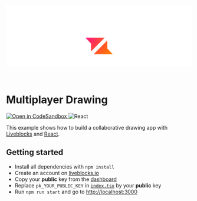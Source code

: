 <p align="center">
  <a href="https://liveblocks.io">
    <img src="https://raw.githubusercontent.com/liveblocks/liveblocks/main/.github/assets/header.svg" alt="Liveblocks" />
  </a>
</p>

<br/>

# Multiplayer Drawing

<p>
  <a href="https://codesandbox.io/s/github/liveblocks/liveblocks/tree/main/examples/react-multiplayer-drawing-app">
    <img src="https://img.shields.io/badge/open%20in%20codesandbox-message?style=flat&logo=codesandbox&color=333&logoColor=fff" alt="Open in CodeSandbox" />
  </a>
  <img src="https://img.shields.io/badge/react-message?style=flat&logo=react&color=0bd&logoColor=fff" alt="React" />
</p>

This example shows how to build a collaborative drawing app with [Liveblocks](https://liveblocks.io) and [React](https://reactjs.org/).

## Getting started

- Install all dependencies with `npm install`
- Create an account on [liveblocks.io](https://liveblocks.io/dashboard)
- Copy your **public** key from the [dashboard](https://liveblocks.io/dashboard/apikeys)
- Replace `pk_YOUR_PUBLIC_KEY` in [`index.tsx`](./examples/react-dashboard/src/index.tsx) by your **public** key
- Run `npm run start` and go to [http://localhost:3000](http://localhost:3000)
